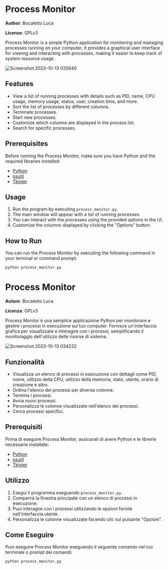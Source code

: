 # Process Monitor

**Author**: Bocaletto Luca

**License**: GPLv3

Process Monitor is a simple Python application for monitoring and managing processes running on your computer. It provides a graphical user interface for viewing and interacting with processes, making it easier to keep track of system resource usage.

![Screenshot 2023-10-13 035640](https://github.com/elektronoide/ProcessMonitor/assets/134635227/1477d9eb-38cc-42d9-87ec-092fc892f526)

## Features

- View a list of running processes with details such as PID, name, CPU usage, memory usage, status, user, creation time, and more.
- Sort the list of processes by different columns.
- Terminate processes.
- Start new processes.
- Customize which columns are displayed in the process list.
- Search for specific processes.

## Prerequisites

Before running the Process Monitor, make sure you have Python and the required libraries installed:

- [Python](https://www.python.org/)
- [psutil](https://pypi.org/project/psutil/)
- [Tkinter](https://docs.python.org/3/library/tkinter.html)

## Usage

1. Run the program by executing `process_monitor.py`.
2. The main window will appear with a list of running processes.
3. You can interact with the processes using the provided options in the UI.
4. Customize the columns displayed by clicking the "Options" button.

## How to Run

You can run the Process Monitor by executing the following command in your terminal or command prompt:

`python process_monitor.py`

# Process Monitor

**Autore**: Bocaletto Luca

**Licenza**: GPLv3

Process Monitor è una semplice applicazione Python per monitorare e gestire i processi in esecuzione sul tuo computer. Fornisce un'interfaccia grafica per visualizzare e interagire con i processi, semplificando il monitoraggio dell'utilizzo delle risorse di sistema.

![Screenshot 2023-10-13 034232](https://github.com/elektronoide/ProcessMonitor/assets/134635227/8ac0a62a-c7d9-4147-a48b-408dfcb8c754)

## Funzionalità

- Visualizza un elenco di processi in esecuzione con dettagli come PID, nome, utilizzo della CPU, utilizzo della memoria, stato, utente, orario di creazione e altro.
- Ordina l'elenco dei processi per diverse colonne.
- Termina i processi.
- Avvia nuovi processi.
- Personalizza le colonne visualizzate nell'elenco dei processi.
- Cerca processi specifici.

## Prerequisiti

Prima di eseguire Process Monitor, assicurati di avere Python e le librerie necessarie installate:

- [Python](https://www.python.org/)
- [psutil](https://pypi.org/project/psutil/)
- [Tkinter](https://docs.python.org/3/library/tkinter.html)

## Utilizzo

1. Esegui il programma eseguendo `process_monitor.py`.
2. Comparirà la finestra principale con un elenco di processi in esecuzione.
3. Puoi interagire con i processi utilizzando le opzioni fornite nell'interfaccia utente.
4. Personalizza le colonne visualizzate facendo clic sul pulsante "Opzioni".

## Come Eseguire

Puoi eseguire Process Monitor eseguendo il seguente comando nel tuo terminale o prompt dei comandi:

`python process_monitor.py`
